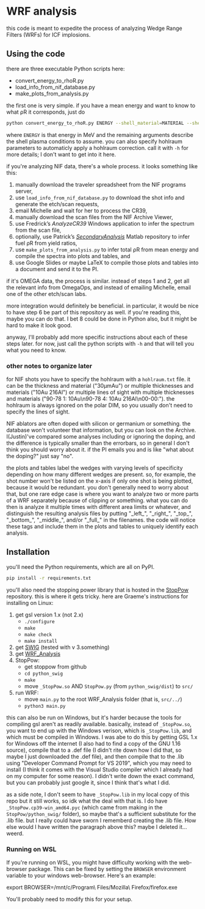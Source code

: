 # WRF analysis

this code is meant to expedite the process of analyzing Wedge Range Filters (WRFs) for ICF implosions.

## Using the code

there are three executable Python scripts here:
- convert_energy_to_rhoR.py
- load_info_from_nif_database.py
- make_plots_from_analysis.py

the first one is very simple.
if you have a mean energy and want to know to what ρR it corresponds, just do
~~~bash
python convert_energy_to_rhoR.py ENERGY --shell_material=MATERIAL --shell_density=DENSITY --shell_temperature=TEMPERATURE [--secondary]
~~~
where `ENERGY` is that energy in MeV and
the remaining arguments describe the shell plasma conditions to assume.
you can also specify hohlraum parameters to automaticly apply a hohlraum correction.
call it with `-h` for more details; I don't want to get into it here.

if you're analyzing NIF data, there's a whole process.
it looks something like this:
1. manually download the traveler spreadsheet from the NIF programs server,
2. use `load_info_from_nif_database.py` to download the shot info and generate the etch/scan requests,
3. email Michelle and wait for her to process the CR39,
4. manually download the scan files from the NIF Archive Viewer,
5. use Fredrick’s *AnalyzeCR39* Windows application to infer the spectrum from the scan file,
6. optionally, use Patrick’s *[SecondaryAnalysis](https://github.com/PSFC-HEDP/SecondaryAnalysis)* Matlab repository to infer fuel ρR from yield ratios,
7. use `make_plots_from_analysis.py` to infer total ρR from mean energy and compile the spectra into plots and tables, and
8. use Google Slides or maybe LaTeX to compile those plots and tables into a document and send it to the PI.

if it's OMEGA data, the process is similar.
instead of steps 1 and 2, get all the relevant info from OmegaOps,
and instead of emailing Michelle, email one of the other etch/scan labs.

more integration would definitely be beneficial.
in particular, it would be nice to have step 6 be part of this repository as well.
if you're reading this, maybe you can do that.
I bet 8 could be done in Python also, but it might be hard to make it look good.

anyway, I'll probably add more specific instructions about each of these steps later.
for now, just call the python scripts with `-h` and that will tell you what you need to know.

### other notes to organize later

for NIF shots you have to specify the hohlraum with a `hohlraum.txt` file.
it can be the thickness and material ("30μmAu") or multiple thicknesses and materials ("10Au 216Al")
or multiple lines of sight with multiple thicknesses and materials ("90-78 1: 10Au\\n90-78 4: 10Au 216Al\\n00-00:").
the hohlraum is always ignored on the polar DIM, so you usually don't need to specify the lines of sight.

NIF ablators are often doped with silicon or germanium or something.
the database won't volunteer that information, but you can look on the Archive.
I(Justin)'ve compared some analyses including or ignoring the doping,
and the difference is typically smaller than the errorbars,
so in general I don't think you should worry about it.
if the PI emails you and is like "what about the doping?" just say "no".

the plots and tables label the wedges with varying levels of specificity depending on how many different wedges are present.
so, for example, the shot number won't be listed on the x-axis if only one shot is being plotted,
because it would be redundant.
you don't generally need to worry about that,
but one rare edge case is where you want to analyze two or more parts of a WRF separately because of clipping or something.
what you can do then is analyze it multiple times with different area limits or whatever,
and distinguish the resulting analysis files by putting
"\_left\_", "\_right\_", "\_top\_", "\_bottom\_", "\_middle\_", and/or "\_full\_"
in the filenames.
the code will notice these tags and include them in the plots and tables to uniquely identify each analysis.

## Installation

you'll need the Python requirements, which are all on PyPI.
~~~bash
pip install -r requirements.txt
~~~

you'll also need the stopping power library that is hosted in the [StopPow](https://github.com/PSFC-HEDP/StopPow) repository.
this is where it gets tricky.
here are Graeme's instructions for installing on Linux:

1. get gsl version 1.x (not 2.x)
    - `./configure`
    - `make`
    - `make check`
    - `make install`
2. get [SWIG](https://www.swig.org/download.html) (tested with v 3.something)
3. get [WRF_Analysis](https://github.com/PSFC-HEDP/WRF_Analysis)
4. StopPow:
    - get stoppow from github
    - `cd python_swig`
    - `make`
    - move `_StopPow.so` AND `StopPow.py` (from `python_swig/dist`) to `src/`
5. run WRF:
    - move `main.py` to the root WRF_Analysis folder (that is, `src/../`)
    - `python3 main.py`

this can also be run on Windows, but it's harder because the tools for compiling gsl aren't as readily available.
basically, instead of `_StopPow.so`, you want to end up with the Windows verison,
which is `_StopPow.lib`, and which must be compiled in Windows.
I was abe to do this by getting GSL 1.x for Windows off the internet (I also had to find a copy of the GNU 1.16 source),
compile that to a .def file (I didn't rite down how I did that, so maybe I just downloaded the .def file),
and then compile that to the .lib using "Developer Command Prompt for VS 2019",
which you may need to install (I think it comes with the Visual Studio compiler which I already had on my computer for some reason).
I didn't write down the exact command, but you can probably just google it, since I think that's what I did.

as a side note, I don't seem to have `_StopPow.lib` in my local copy of this repo but it still works,
so idk what the deal with that is.
I do have `_StopPow.cp39-win_amd64.pyc` (which came from making in the `StopPow/python_swig/` folder),
so maybe that's a sufficient substitute for the .lib file.
but I really could have sworn I rememberd creating the .lib file.
How else would I have written the paragraph above this?
maybe I deleted it...
weerd.

### Running on WSL

If you're running on WSL, you might have difficulty working with the web-browser package.
This can be fixed by setting the `BROWSER` environment variable to your windows web-browser.
Here's an example:

   export BROWSER=/mnt/c/Program\ Files/Mozilla\ Firefox/firefox.exe

You'll probably need to modify this for your setup.
